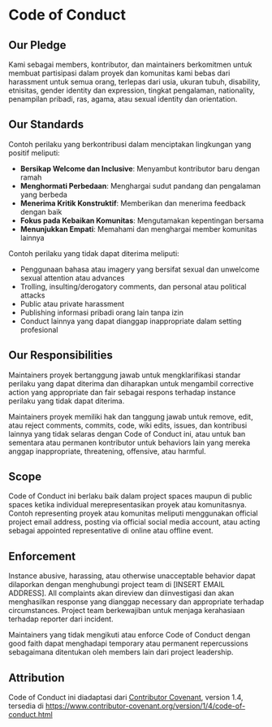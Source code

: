 # Code of Conduct

## Our Pledge

Kami sebagai members, kontributor, dan maintainers berkomitmen untuk membuat partisipasi dalam proyek dan komunitas kami bebas dari harassment untuk semua orang, terlepas dari usia, ukuran tubuh, disability, etnisitas, gender identity dan expression, tingkat pengalaman, nationality, penampilan pribadi, ras, agama, atau sexual identity dan orientation.

## Our Standards

Contoh perilaku yang berkontribusi dalam menciptakan lingkungan yang positif meliputi:

* **Bersikap Welcome dan Inclusive**: Menyambut kontributor baru dengan ramah
* **Menghormati Perbedaan**: Menghargai sudut pandang dan pengalaman yang berbeda
* **Menerima Kritik Konstruktif**: Memberikan dan menerima feedback dengan baik
* **Fokus pada Kebaikan Komunitas**: Mengutamakan kepentingan bersama
* **Menunjukkan Empati**: Memahami dan menghargai member komunitas lainnya

Contoh perilaku yang tidak dapat diterima meliputi:

* Penggunaan bahasa atau imagery yang bersifat sexual dan unwelcome sexual attention atau advances
* Trolling, insulting/derogatory comments, dan personal atau political attacks
* Public atau private harassment
* Publishing informasi pribadi orang lain tanpa izin
* Conduct lainnya yang dapat dianggap inappropriate dalam setting profesional

## Our Responsibilities

Maintainers proyek bertanggung jawab untuk mengklarifikasi standar perilaku yang dapat diterima dan diharapkan untuk mengambil corrective action yang appropriate dan fair sebagai respons terhadap instance perilaku yang tidak dapat diterima.

Maintainers proyek memiliki hak dan tanggung jawab untuk remove, edit, atau reject comments, commits, code, wiki edits, issues, dan kontribusi lainnya yang tidak selaras dengan Code of Conduct ini, atau untuk ban sementara atau permanen kontributor untuk behaviors lain yang mereka anggap inappropriate, threatening, offensive, atau harmful.

## Scope

Code of Conduct ini berlaku baik dalam project spaces maupun di public spaces ketika individual merepresentasikan proyek atau komunitasnya. Contoh representing proyek atau komunitas meliputi menggunakan official project email address, posting via official social media account, atau acting sebagai appointed representative di online atau offline event.

## Enforcement

Instance abusive, harassing, atau otherwise unacceptable behavior dapat dilaporkan dengan menghubungi project team di [INSERT EMAIL ADDRESS]. All complaints akan direview dan diinvestigasi dan akan menghasilkan response yang dianggap necessary dan appropriate terhadap circumstances. Project team berkewajiban untuk menjaga kerahasiaan terhadap reporter dari incident.

Maintainers yang tidak mengikuti atau enforce Code of Conduct dengan good faith dapat menghadapi temporary atau permanent repercussions sebagaimana ditentukan oleh members lain dari project leadership.

## Attribution

Code of Conduct ini diadaptasi dari [Contributor Covenant](https://www.contributor-covenant.org), version 1.4, tersedia di https://www.contributor-covenant.org/version/1/4/code-of-conduct.html